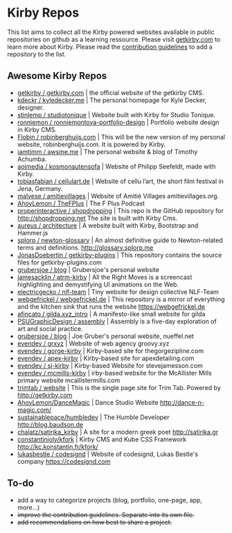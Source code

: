 # Kirby Repos
This list aims to collect all the Kirby powered websites available in public repositories on github as a learning ressource. Please visit [getkirby.com](http://getkirby.com) to learn more about Kirby.
Please read the [contribution guidelines](https://github.com/Thiousi/kirby-repos/blob/master/contribution-guidelines.md) to add a repository to the list. 

## Awesome Kirby Repos
- [getkirby / getkirby.com](https://github.com/getkirby/getkirby.com) | the official website of the getkirby CMS. 
- [kdeckr / kyledecker.me](https://github.com/kdeckr/kyledecker.me) | The personal homepage for Kyle Decker, designer.
- [stinlemp / studiotonique](https://github.com/stinlemp/studiotonique) | Website built with Kirby for Studio Tonique. 
- [ronniemon / ronniemontoya-portfolio-design](https://github.com/ronniemon/ronniemontoya-portfolio-design) | Portfolio website design in Kirby CMS. 
- [Flobin / robinberghuijs.com](https://github.com/Flobin/robinberghuijs.com) | This will be the new version of my personal website, robinberghuijs.com. It is powered by Kirby.
- [iamtimm / awsme.me](https://github.com/iamtimm/awsme.me) |  The personal website & blog of Timothy Achumba. 
- [aoimedia / kosmonautensofa](https://github.com/aoimedia/kosmonautensofa) | Website of Philipp Seefeldt, made with Kirby. 
- [tobiasfabian / cellulart.de](https://github.com/tobiasfabian/cellulart.de) | Website of cellu l’art, the short film festival in Jena, Germany. 
- [malvese / amitievillages](https://github.com/malvese/amitievillages) | Website of Amitié Villages amitievillages.org. 
- [AhoyLemon / TheFPlus](https://github.com/AhoyLemon/TheFPlus) | The F Plus Podcast
- [properinteractive / shopdropping](https://github.com/properinteractive/Shopdropping) | This repo is the GitHub repository for http://shopdropping.net The site is built with Kirby Cms. 
- [aureus / architecture](https://github.com/aurerua/architecture) | A website built with Kirby, Bootstrap and Hammer.js 
- [splorp / newton-glossary](https://github.com/splorp/newton-glossary) | An almost definitive guide to Newton-related terms and definitions. http://glossary.splorp.me
- [JonasDoebertin / getkirby-plugins](https://github.com/JonasDoebertin/getkirby-plugins) | This repository contains the source files for getkirby-plugins.com
- [grubersjoe / blog](https://github.com/grubersjoe/blog) | Grubersjoe's personal website
- [jamesacklin / atrm-kirby](https://github.com/jamesacklin/atrm-kirby) | All the Right Moves is a screencast highlighting and demystifying UI animations on the Web.
- [electricgecko / nlf-team](https://github.com/electricgecko/nlf-team) | Tiny website for design collective NLF-Team
- [webgefrickel / webgefrickel.de](https://github.com/webgefrickel/webgefrickel.de) | This repository is a mirror of everything and the kitchen sink that runs the website https://webgefrickel.de
- [afincato / gilda.xyz_intro](https://github.com/afincato/gilda.xyz_intro) | A manifesto-like small website for gilda
- [PSUGraphicDesign / assembly](https://github.com/PSUGraphicDesign/assembly) | Assembly is a five-day exploration of art and social practice.
- [grubersjoe / blog](https://github.com/grubersjoe/blog) | Joe Gruber's personal website, nueffel.net
- [evendev / grxyz](https://github.com/evendev/grxyz) | Website of web agency groovy.xyz
- [evendev / gorge-kirby](https://github.com/evendev/gorge-kirby) | Kirby-based site for thegorgezipline.com
- [evendev / apex-kirby](https://github.com/evendev/apex-kirby) | Kirby-based site for apexdetailing.com
- [evendev / sj-kirby](https://github.com/evendev/sj-kirby) | Kirby-based Website for stevejamesson.com
- [evendev / mcmills-kirby](https://github.com/evendev/mcmills-kirby) | irby-based website for the McAllister Mills primary website mcallistermills.com
- [trimtab / website](https://github.com/trimtab/website) | This is the single page site for Trim Tab. Powered by http://getkirby.com
- [AhoyLemon/DanceMagic](https://github.com/AhoyLemon/DanceMagic) | Dance Studio Website http://dance-n-magic.com/
- [sustainablepace/humbledev](https://github.com/sustainablepace/humbledev) | The Humble Developer http://blog.baudson.de
- [chalatz/satirika_kirby](https://github.com/chalatz/satirika_kirby) | A site for a modern greek poet http://satirika.gr
- [constantinjoly/kfork](https://github.com/constantinjoly/kfork) | Kirby CMS and Kube CSS Framework http://kc.konstantin.fr/kfork/
- [lukasbestle / codesignd](https://git.codesignd.com/sites/codesignd) | Website of codesignd, Lukas Bestle's company https://codesignd.com

## To-do 
- add a way to categorize projects (blog, portfolio, one-page, app, more...) 
- ~~improve the contribution guidelines. Separate into its own file.~~
- ~~add recommendations on how best to share a project.~~
